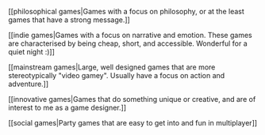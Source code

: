[[philosophical games|Games with a focus on philosophy, or at the least games that have a strong message.]]

[[indie games|Games with a focus on narrative and emotion. These games are characterised by being cheap, short, and accessible. Wonderful for a quiet night :)]]

[[mainstream games|Large, well designed games that are more stereotypically "video gamey". Usually have a focus on action and adventure.]]

[[innovative games|Games that do something unique or creative, and are of interest to me as a game designer.]]

[[social games|Party games that are easy to get into and fun in multiplayer]]
